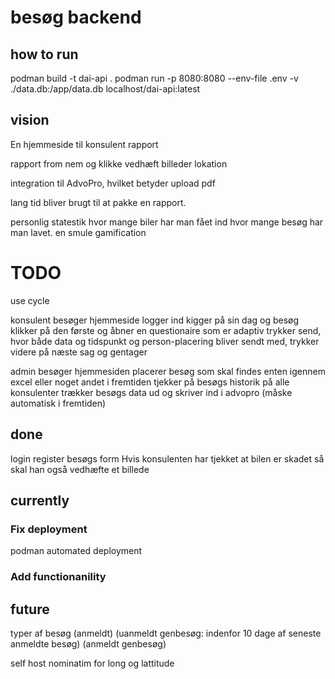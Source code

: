 # besøg backend

## how to run

podman build -t dai-api .
podman run -p 8080:8080 --env-file .env -v ./data.db:/app/data.db localhost/dai-api:latest

## vision

En hjemmeside til konsulent rapport

rapport from nem og klikke
vedhæft billeder
lokation

integration til AdvoPro, hvilket betyder upload pdf

lang tid bliver brugt til at pakke en rapport.

personlig statestik
hvor mange biler har man fået ind
hvor mange besøg har man lavet.
en smule gamification

# TODO

use cycle

konsulent besøger hjemmeside
logger ind
kigger på sin dag og besøg
klikker på den første og åbner en questionaire som er adaptiv
trykker send, hvor både data og tidspunkt og person-placering bliver sendt med,
trykker videre på næste sag og gentager

admin besøger hjemmesiden
placerer besøg som skal findes enten igennem excel eller noget andet i fremtiden
tjekker på besøgs historik på alle konsulenter
trækker besøgs data ud og skriver ind i advopro (måske automatisk i fremtiden)

## done

login
register
besøgs form
Hvis konsulenten har tjekket at bilen er skadet så skal han også vedhæfte et billede

## currently

### Fix deployment

podman
automated deployment

### Add functionanility

## future

typer af besøg (anmeldt) (uanmeldt genbesøg: indenfor 10 dage af seneste anmeldte besøg) (anmeldt genbesøg)

self host nominatim for long og lattitude
